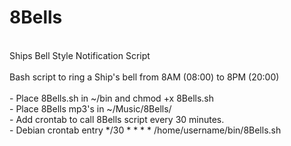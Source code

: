# 8Bells<br />
<br />
Ships Bell Style Notification Script<br />
<br />
Bash script to ring a Ship's bell from 8AM (08:00) to 8PM (20:00)<br />
<br />
- Place 8Bells.sh in ~/bin and chmod +x 8Bells.sh<br />
- Place 8Bells mp3's in ~/Music/8Bells/<br />
- Add crontab to call 8Bells script every 30 minutes.<br /> 
- Debian crontab entry */30 * * * * /home/username/bin/8Bells.sh<br />
<br />
